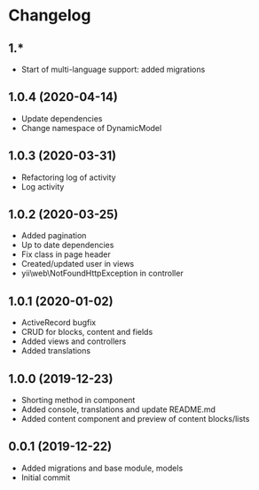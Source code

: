 Changelog
=========

## 1.*
 * Start of multi-language support: added migrations
 
## 1.0.4 (2020-04-14)
 * Update dependencies
 * Change namespace of DynamicModel
 
## 1.0.3 (2020-03-31)
 * Refactoring log of activity
 * Log activity
 
## 1.0.2 (2020-03-25)
 * Added pagination
 * Up to date dependencies
 * Fix class in page header
 * Created/updated user in views
 * yii\web\NotFoundHttpException in controller
 
## 1.0.1 (2020-01-02)
 * ActiveRecord bugfix
 * CRUD for blocks, content and fields
 * Added views and controllers
 * Added translations
 
## 1.0.0 (2019-12-23)
 * Shorting method in component
 * Added console, translations and update README.md
 * Added content component and preview of content blocks/lists

## 0.0.1 (2019-12-22)
 * Added migrations and base module, models
 * Initial commit